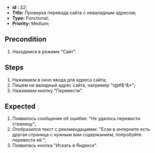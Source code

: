  - **id :** S2;
 - **Title:** Проверка перевода сайта с невалидным адресом;
 - **Type:** Functional;
 - **Priority:** Medium;

## Precondition

1. Находимся в режиме "Сайт".

## Steps

1. Нажимаем в окно ввода для адреса сайта;
2. Пишем не валидный адрес сайта, например  "t@#$^&*";
3. Нажимаем кнопку "Перевести".
 
## Expected
  
1. Появилось сообщение об ошибке: 
"Не удалось перевести страницу";
2. Отобразился текст с рекомендациями:
"Если в интернете есть другая страница с нужным вам содержанием, попробуйте перевести её.";
3. Появилась кнопка "Искать в Яндексе".